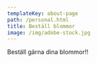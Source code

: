 ```yaml
---
templateKey: about-page
path: /personal.html
title: Beställ blommor
image: /img/adobe-stock.jpg
---
```

Beställ gärna dina blommor!!